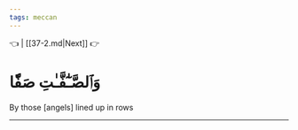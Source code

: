 ```yaml
---
tags: meccan
---
```


👈  | [[37-2.md|Next]] 👉

# وَٱلصَّـٰٓفَّـٰتِ صَفّٗا

By those [angels] lined up in rows

---

